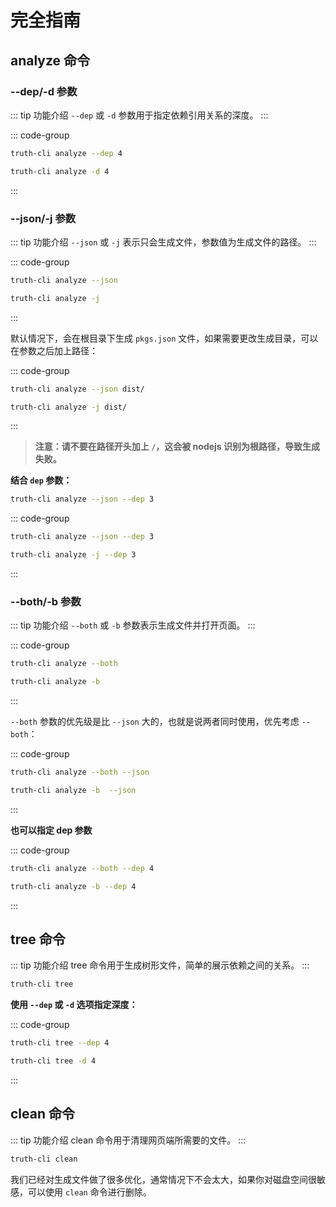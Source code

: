 # 完全指南

## analyze 命令

### --dep/-d 参数

::: tip 功能介绍
`--dep` 或 `-d` 参数用于指定依赖引用关系的深度。
:::

::: code-group
```bash [--dep]
truth-cli analyze --dep 4
```
```bash [-d]
truth-cli analyze -d 4
```
:::

### --json/-j 参数

::: tip 功能介绍
`--json` 或 `-j` 表示只会生成文件，参数值为生成文件的路径。
:::


::: code-group
```bash [--json]
truth-cli analyze --json
```
```bash [-j]
truth-cli analyze -j
```
:::


默认情况下，会在根目录下生成 `pkgs.json` 文件，如果需要更改生成目录，可以在参数之后加上路径：

::: code-group
```bash [--json]
truth-cli analyze --json dist/
```
```bash [-j]
truth-cli analyze -j dist/
```
:::

> **注意：请不要在路径开头加上 `/`，这会被 nodejs 识别为根路径，导致生成失败。**

**结合 `dep` 参数：**

```bash
truth-cli analyze --json --dep 3
```
::: code-group
```bash [--json]
truth-cli analyze --json --dep 3
```
```bash [-j]
truth-cli analyze -j --dep 3
```
:::

### --both/-b 参数

::: tip 功能介绍
`--both` 或 `-b` 参数表示生成文件并打开页面。
:::

::: code-group
```bash [--both]
truth-cli analyze --both
```
```bash [-b]
truth-cli analyze -b
```
:::

`--both` 参数的优先级是比 `--json` 大的，也就是说两者同时使用，优先考虑 `--both`：

::: code-group
```bash [--both]
truth-cli analyze --both --json
```
```bash [-b]
truth-cli analyze -b  --json
```
:::

**也可以指定 dep 参数**

::: code-group
```bash [--both]
truth-cli analyze --both --dep 4
```
```bash [-b]
truth-cli analyze -b --dep 4
```
:::

## tree 命令

::: tip 功能介绍
tree 命令用于生成树形文件，简单的展示依赖之间的关系。
:::

```bash
truth-cli tree
```

**使用 `--dep` 或 `-d` 选项指定深度：**

::: code-group
```bash [--dep]
truth-cli tree --dep 4
```
```bash [-d]
truth-cli tree -d 4
```
:::

## clean 命令

::: tip 功能介绍
clean 命令用于清理网页端所需要的文件。
:::

```bash
truth-cli clean
```

我们已经对生成文件做了很多优化，通常情况下不会太大，如果你对磁盘空间很敏感，可以使用 `clean` 命令进行删除。
